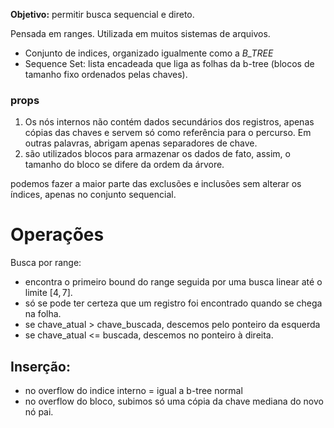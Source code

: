 **Objetivo:** permitir busca sequencial e direto.

Pensada em ranges. Utilizada em muitos sistemas de arquivos.
- Conjunto de indices, organizado igualmente como a _B_TREE_
- Sequence Set: lista encadeada que liga as folhas da b-tree (blocos de tamanho fixo ordenados pelas chaves). 

### props
1. Os nós internos não contém dados secundários dos registros, apenas cópias das chaves e servem só como referência para o percurso. Em outras palavras, abrigam apenas separadores de chave.
2. são utilizados blocos para armazenar os dados de fato, assim, o tamanho do bloco se difere da ordem da árvore.

podemos fazer a maior parte das exclusões e inclusões sem alterar os índices, apenas no conjunto sequencial.

# Operações
Busca por range: 
- encontra o primeiro bound do range seguida por uma busca linear até o limite $[4, 7]$.
- só se pode ter certeza que um registro foi encontrado quando se chega na folha.
- se chave_atual > chave_buscada, descemos pelo ponteiro da esquerda
- se chave_atual <=  buscada, descemos no ponteiro à direita.

## Inserção:
- no overflow do indice interno = igual a b-tree normal
- no overflow do bloco, subimos só uma cópia da chave mediana do novo nó pai.

